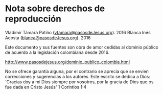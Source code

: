 # Nota sobre derechos de reproducción

Vladimir Támara Patiño (vtamara@pasosdeJesus.org). 2016
Blanca Inés Acosta (blanca@pasosdeJesus.org). 2016

Este documento y sus fuentes son obra de amor cedidas al dominio
público de acuerdo a la legislación colombiana desde 2016.

<http://www.pasosdejesus.org/dominio_publico_colombia.html>

No se ofrece garantía alguna, por el contrario se aprecia que se envíen
correcciones y sugerencias a los autores. Este escrito se dedica a Dios:
`Gracias doy a mi Dios siempre por vosotros, por la gracia de Dios que os 
fue dada en Cristo Jesús' 1 Corintios 1:4


